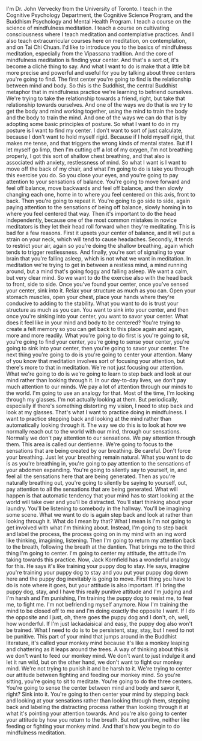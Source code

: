  I'm Dr. John Vervecky from the University of Toronto. I teach in the Cognitive Psychology Department, the Cognitive Science Program, and the Buddhism Psychology and Mental Health Program. I teach a course on the science of mindfulness meditation. I teach a course on cultivating consciousness where I teach meditation and contemplative practices. And I also teach extracurricular courses here on meditation, on contemplation, and on Tai Chi Chuan. I'd like to introduce you to the basics of mindfulness meditation, especially from the Vipassana tradition. And the core of mindfulness meditation is finding your center. And that's a sort of, it's become a cliché thing to say. And what I want to do is make that a little bit more precise and powerful and useful for you by talking about three centers you're going to find. The first center you're going to find is the relationship between mind and body. So this is the Buddhist, the central Buddhist metaphor that in mindfulness practice we're learning to befriend ourselves. We're trying to take the relationship towards a friend, right, but take that relationship towards ourselves. And one of the ways we do that is we try to get the body and mind working together, using the mind to train the body and the body to train the mind. And one of the ways we can do that is by adopting some basic principles of posture. So what I want to do in my posture is I want to find my center. I don't want to sort of just calculate, because I don't want to hold myself rigid. Because if I hold myself rigid, that makes me tense, and that triggers the wrong kinds of mental states. But if I let myself go limp, then I'm cutting off a lot of my oxygen, I'm not breathing properly, I got this sort of shallow chest breathing, and that also is associated with anxiety, restlessness of mind. So what I want is I want to move off the back of my chair, and what I'm going to do is take you through this exercise you do. So you close your eyes, and you're going to pay attention to your sensations of balance. You're going to move forward and feel off balance, move backwards and feel off balance, and then slowly changing each one, home in to where you feel centered on this axis, front to back. Then you're going to repeat it. You're going to go side to side, again paying attention to the sensations of being off balance, slowly homing in to where you feel centered that way. Then it's important to do the head independently, because one of the most common mistakes in novice meditators is they let their head roll forward when they're meditating. This is bad for a few reasons. First it upsets your center of balance, and it will put a strain on your neck, which will tend to cause headaches. Secondly, it tends to restrict your air, again so you're doing the shallow breathing, again which tends to trigger restlessness. And finally, you're sort of signaling to your brain that you're falling asleep, which is not what we want in meditation. In meditation we're trying to get in between a restless mind, a mind running around, but a mind that's going foggy and falling asleep. We want a calm, but very clear mind. So we want to do the exercise also with the head back to front, side to side. Once you've found your center, once you've sensed your center, sink into it. Relax your structure as much as you can. Open your stomach muscles, open your chest, place your hands where they're conducive to adding to the stability. What you want to do is trust your structure as much as you can. You want to sink into your center, and then once you're sinking into your center, you want to savor your center. What does it feel like in your mind and body to be centered? You're trying to create a felt memory so you can get back to this place again and again, more and more readily. What you're going to do first is you're going to sit, you're going to find your center, you're going to sense your center, you're going to sink into your center, then you're going to savor your center. The next thing you're going to do is you're going to center your attention. Many of you know that meditation involves sort of focusing your attention, but there's more to that in meditation. We're not just focusing our attention. What we're going to do is we're going to learn to step back and look at our mind rather than looking through it. In our day-to-day lives, we don't pay much attention to our minds. We pay a lot of attention through our minds to the world. I'm going to use an analogy for that. Most of the time, I'm looking through my glasses. I'm not actually looking at them. But periodically, especially if there's something distorting my vision, I need to step back and look at my glasses. That's what I want to practice doing in mindfulness. I want to practice stepping back and looking at the mind rather than automatically looking through it. The way we do this is to look at how we normally reach out to the world with our mind, through our sensations. Normally we don't pay attention to our sensations. We pay attention through them. This area is called our dentienne. We're going to focus to the sensations that are being created by our breathing. Be careful. Don't force your breathing. Just let your breathing remain natural. What you want to do is as you're breathing in, you're going to pay attention to the sensations of your abdomen expanding. You're going to silently say to yourself, in, and feel all the sensations here that are being generated. Then as you're naturally breathing out, you're going to silently be saying to yourself, out, pay attention to all the sensations that are being generated. What will happen is that automatic tendency that your mind has to start looking at the world will take over and you'll be distracted. You'll start thinking about your laundry. You'll be listening to somebody in the hallway. You'll be imagining some scene. What we want to do is again step back and look at rather than looking through it. What do I mean by that? What I mean is I'm not going to get involved with what I'm thinking about. Instead, I'm going to step back and label the process, the process going on in my mind with an ing word like thinking, imagining, listening. Then I'm going to return my attention back to the breath, following the breath at the dantien. That brings me to the third thing I'm going to center. I'm going to center my attitude, the attitude I'm taking towards this practice. Now, Jack Kornfield has a wonderful analogy for this. He says it's like training your puppy dog to stay. He says, imagine you're training your puppy dog to stay and you put your puppy dog down here and the puppy dog inevitably is going to move. First thing you have to do is note where it goes, but your attitude is also important. If I bring the puppy dog, stay, and I have this really punitive attitude and I'm judging and I'm harsh and I'm punishing, I'm training the puppy dog to resist me, to fear me, to fight me. I'm not befriending myself anymore. Now I'm training the mind to be closed off to me and I'm doing exactly the opposite I want. If I do the opposite and I just, oh, there goes the puppy dog and I don't, oh, well, how wonderful. If I'm just lackadaisical and easy, the puppy dog also won't be trained. What I need to do is to be persistent, stay, stay, but I need to not be punitive. This part of your mind that jumps around in the Buddhist literature, it's called your monkey mind because it's like a monkey leaping and chattering as it leaps around the trees. A way of thinking about this is we don't want to feed our monkey mind. We don't want to just indulge it and let it run wild, but on the other hand, we don't want to fight our monkey mind. We're not trying to punish it and be harsh to it. We're trying to center our attitude between fighting and feeding our monkey mind. So you're sitting, you're going to sit to meditate. You're going to do the three centers. You're going to sense the center between mind and body and savor it, right? Sink into it. You're going to then center your mind by stepping back and looking at your sensations rather than looking through them, stepping back and labeling the distracting process rather than looking through it at what it's pointing your attention towards. And you're also going to center your attitude by how you return to the breath. But not punitive, neither like feeding or fighting your monkey mind. And that's how you begin to do mindfulness meditation.